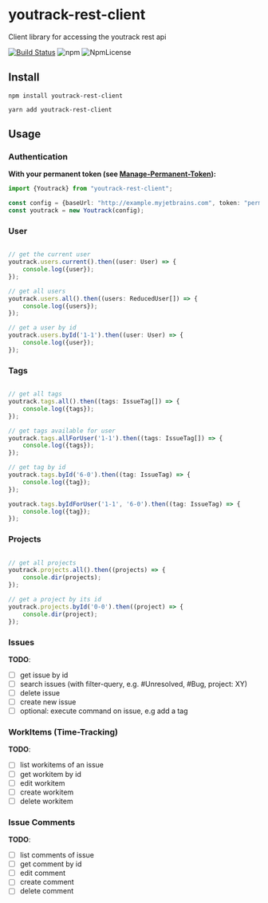 # youtrack-rest-client
Client library for accessing the youtrack rest api

[![Build Status](https://travis-ci.com/shanehofstetter/youtrack-rest-client.svg?branch=master)](https://travis-ci.com/shanehofstetter/youtrack-rest-client)
![npm](https://img.shields.io/npm/v/youtrack-rest-client.svg)
![NpmLicense](https://img.shields.io/npm/l/youtrack-rest-client.svg)


## Install
```
npm install youtrack-rest-client
```
```
yarn add youtrack-rest-client
```


## Usage

### Authentication

**With your permanent token (see [Manage-Permanent-Token](https://www.jetbrains.com/help/youtrack/incloud/Manage-Permanent-Token.html)):**
```typescript
import {Youtrack} from "youtrack-rest-client";

const config = {baseUrl: "http://example.myjetbrains.com", token: "perm:your-token"};
const youtrack = new Youtrack(config);
```

### User

```typescript

// get the current user
youtrack.users.current().then((user: User) => {
    console.log({user});
});

// get all users
youtrack.users.all().then((users: ReducedUser[]) => {
    console.log({users});
});

// get a user by id
youtrack.users.byId('1-1').then((user: User) => {
    console.log({user});
});

```

### Tags
```typescript

// get all tags
youtrack.tags.all().then((tags: IssueTag[]) => {
    console.log({tags});
});

// get tags available for user
youtrack.tags.allForUser('1-1').then((tags: IssueTag[]) => {
    console.log({tags});
});

// get tag by id
youtrack.tags.byId('6-0').then((tag: IssueTag) => {
    console.log({tag});
});

youtrack.tags.byIdForUser('1-1', '6-0').then((tag: IssueTag) => {
    console.log({tag});
});
```

### Projects
```typescript

// get all projects
youtrack.projects.all().then((projects) => {
    console.dir(projects);
});

// get a project by its id
youtrack.projects.byId('0-0').then((project) => {
    console.dir(project);
});

```

### Issues

**TODO**:
-[ ] get issue by id
-[ ] search issues (with filter-query, e.g. #Unresolved, #Bug, project: XY)
-[ ] delete issue
-[ ] create new issue
-[ ] optional: execute command on issue, e.g add a tag

### WorkItems (Time-Tracking)

**TODO**:
-[ ] list workitems of an issue
-[ ] get workitem by id
-[ ] edit workitem 
-[ ] create workitem
-[ ] delete workitem

### Issue Comments

**TODO**:
-[ ] list comments of issue
-[ ] get comment by id
-[ ] edit comment 
-[ ] create comment
-[ ] delete comment